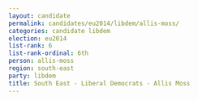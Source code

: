 ```yaml
---
layout: candidate
permalink: candidates/eu2014/libdem/allis-moss/
categories: candidate libdem
election: eu2014
list-rank: 6
list-rank-ordinal: 6th
person: allis-moss
region: south-east
party: libdem
title: South East - Liberal Democrats - Allis Moss
---
```

